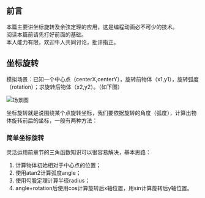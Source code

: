 ## 前言

本篇主要讲坐标旋转及余弦定理的应用，这是编程动画必不可少的技术。  
阅读本篇前请先打好前面的基础。  
本人能力有限，欢迎牛人共同讨论，批评指正。  

## 坐标旋转

模拟场景：已知一个中心点（centerX,centerY），旋转前物体（x1,y1），旋转弧度（rotation）；求旋转后物体（x2,y2）。（如下图）  

![场景图][1]

坐标旋转就是说围绕某个点旋转坐标，我们要依据旋转的角度（弧度），计算出物体旋转前后的坐标，一般有两种方法：  

### 简单坐标旋转

灵活运用前章节的三角函数知识可以很容易解决，基本思路：  

1. 计算物体初始相对于中心点的位置；
2. 使用atan2计算弧度angle；
3. 使用勾股定理计算半径radius；
4. angle+rotation后使用cos计算旋转后x轴位置，用sin计算旋转后y轴位置。

[1]: https://nimokuri.github.io/myBlog-backup/assets/【30分钟学完】canvas动画|游戏基础(6)：坐标旋转与余弦定理/1.png
